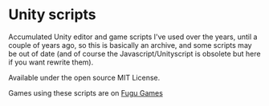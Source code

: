 # Unity scripts

Accumulated Unity editor and game scripts I've used over the years, until a couple of years ago, so this is basically an archive, and some scripts may be out of date (and of course the Javascript/Unityscript is obsolete but here if you want rewrite them).

Available under the open source MIT License.

Games using these scripts are on [Fugu Games](http://fugugames.com/)

